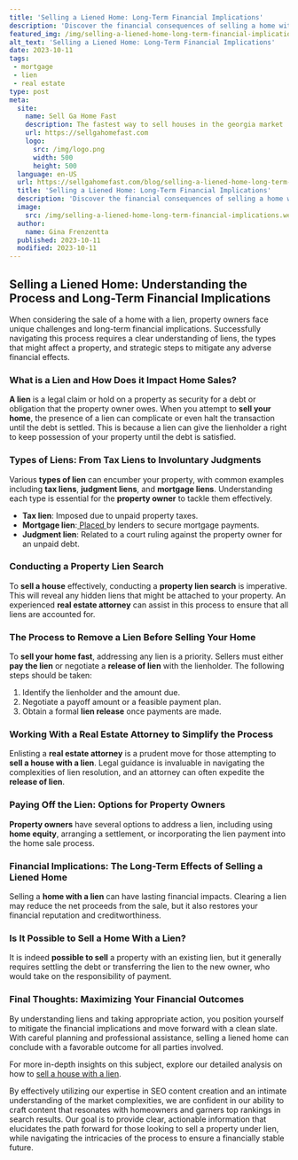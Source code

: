 ```yaml
---
title: 'Selling a Liened Home: Long-Term Financial Implications'
description: 'Discover the financial consequences of selling a home with a lien. Gain insights into long-term implications without a deep exploration. Curious?'
featured_img: /img/selling-a-liened-home-long-term-financial-implications.webp
alt_text: 'Selling a Liened Home: Long-Term Financial Implications'
date: 2023-10-11
tags:
 - mortgage
 - lien
 - real estate
type: post
meta:
  site:
    name: Sell Ga Home Fast
    description: The fastest way to sell houses in the georgia market
    url: https://sellgahomefast.com
    logo:
      src: /img/logo.png
      width: 500
      height: 500
  language: en-US
  url: https://sellgahomefast.com/blog/selling-a-liened-home-long-term-financial-implications
  title: 'Selling a Liened Home: Long-Term Financial Implications'
  description: 'Discover the financial consequences of selling a home with a lien. Gain insights into long-term implications without a deep exploration. Curious?'
  image:
    src: /img/selling-a-liened-home-long-term-financial-implications.webp
  author:
    name: Gina Frenzentta
  published: 2023-10-11
  modified: 2023-10-11
---
```



## Selling a Liened Home: Understanding the Process and Long-Term Financial Implications

When considering the sale of a home with a lien, property owners face unique challenges and long-term financial implications. Successfully navigating this process requires a clear understanding of liens, the types that might affect a property, and strategic steps to mitigate any adverse financial effects.

### What is a Lien and How Does it Impact Home Sales?

**A lien** is a legal claim or hold on a property as security for a debt or obligation that the property owner owes. When you attempt to **sell your home**, the presence of a lien can complicate or even halt the transaction until the debt is settled. This is because a lien can give the lienholder a right to keep possession of your property until the debt is satisfied.

### Types of Liens: From Tax Liens to Involuntary Judgments

Various **types of lien** can encumber your property, with common examples including **tax liens**, **judgment liens**, and **mortgage liens**. Understanding each type is essential for the **property owner** to tackle them effectively.
  - **Tax lien**: Imposed due to unpaid property taxes.
  - **Mortgage lien**:[  Placed  ](https://sellgahomefast.com/blog/role-of-escrow-in-selling-houses-with-liens)by lenders to secure mortgage payments.
  - **Judgment lien**: Related to a court ruling against the property owner for an unpaid debt.

### Conducting a Property Lien Search

To **sell a house** effectively, conducting a **property lien search** is imperative. This will reveal any hidden liens that might be attached to your property. An experienced **real estate attorney** can assist in this process to ensure that all liens are accounted for.

### The Process to Remove a Lien Before Selling Your Home

To **sell your home fast**, addressing any lien is a priority. Sellers must either **pay the lien** or negotiate a **release of lien** with the lienholder. The following steps should be taken:

1. Identify the lienholder and the amount due.
2. Negotiate a payoff amount or a feasible payment plan.
3. Obtain a formal **lien release** once payments are made.

### Working With a Real Estate Attorney to Simplify the Process

Enlisting a **real estate attorney** is a prudent move for those attempting to **sell a house with a lien**. Legal guidance is invaluable in navigating the complexities of lien resolution, and an attorney can often expedite the **release of lien**.

### Paying Off the Lien: Options for Property Owners

**Property owners** have several options to address a lien, including using **home equity**, arranging a settlement, or incorporating the lien payment into the home sale process. 

### Financial Implications: The Long-Term Effects of Selling a Liened Home

Selling a **home with a lien** can have lasting financial impacts. Clearing a lien may reduce the net proceeds from the sale, but it also restores your financial reputation and creditworthiness.

### Is It Possible to Sell a Home With a Lien?

It is indeed **possible to sell** a property with an existing lien, but it generally requires settling the debt or transferring the lien to the new owner, who would take on the responsibility of payment.

### Final Thoughts: Maximizing Your Financial Outcomes

By understanding liens and taking appropriate action, you position yourself to mitigate the financial implications and move forward with a clean slate. With careful planning and professional assistance, selling a liened home can conclude with a favorable outcome for all parties involved.

For more in-depth insights on this subject, explore our detailed analysis on how to [sell a house with a lien](https://www.wearehomebuyers.com/blog/sell-a-house-with-a-lien/).

By effectively utilizing our expertise in SEO content creation and an intimate understanding of the market complexities, we are confident in our ability to craft content that resonates with homeowners and garners top rankings in search results. Our goal is to provide clear, actionable information that elucidates the path forward for those looking to sell a property under lien, while navigating the intricacies of the process to ensure a financially stable future.